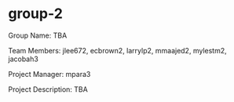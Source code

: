 # group-2
Group Name: TBA

Team Members: jlee672, ecbrown2, larrylp2, mmaajed2, mylestm2, jacobah3

Project Manager: mpara3

Project Description: TBA
